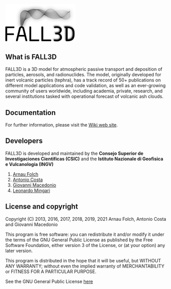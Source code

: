 <img src="logo.png" width="220">

## What is FALL3D
FALL3D is a 3D model for atmospheric passive transport and deposition of 
particles, aerosols, and radionuclides.
The model, originally developed for inert volcanic particles (tephra), has a 
track record of 50+ publications on different model applications and code 
validation, as well as an ever-growing community of users worldwide, including 
academia, private, research, and several institutions tasked with operational 
forecast of volcanic ash clouds. 

## Documentation
For further information, please visit the [Wiki web site](https://gitlab.com/fall3d-distribution/v8/-/wikis/home).

## Developers
FALL3D is developed and maintained by the **Consejo Superior de
Investigaciones Cientificas (CSIC)** and the **Istituto Nazionale di
Geofisica e Vulcanologia (INGV)**

1. [Arnau Folch](@afolch) 
2. [Antonio Costa](@ant.costa)
3. [Giovanni Macedonio](@gmacedonio)
4. [Leonardo Mingari](@lmingari)

## License and copyright
Copyright (C) 2013, 2016, 2017, 2018, 2019, 2021  Arnau Folch, Antonio Costa and Giovanni Macedonio

This program is free software: you can redistribute it and/or modify it under
the terms of the GNU General Public License as published by the Free Software
Foundation, either version 3 of the License, or (at your option) any later
version.

This program is distributed in the hope that it will be useful, but WITHOUT
ANY WARRANTY; without even the implied warranty of MERCHANTABILITY or FITNESS
FOR A PARTICULAR PURPOSE.

See the GNU General Public License [here](https://gitlab.com/fall3d-distribution/v8/-/blob/main/LICENSE)
